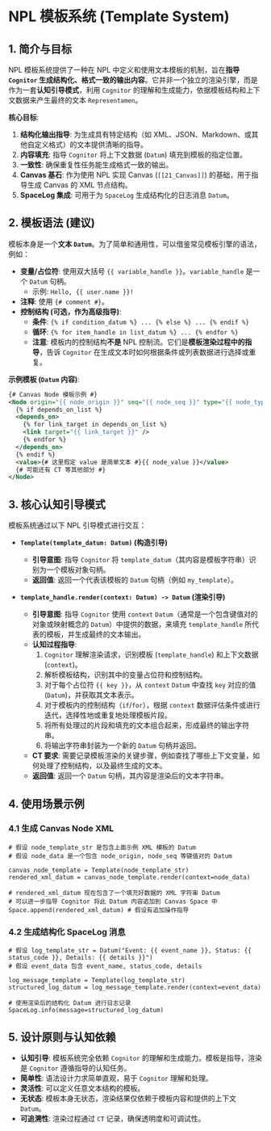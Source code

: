 # NPL 模板系统 (Template System)

## 1. 简介与目标

NPL 模板系统提供了一种在 NPL 中定义和使用文本模板的机制，旨在**指导 `Cognitor` 生成结构化、格式一致的输出内容**。它并非一个独立的渲染引擎，而是作为一套**认知引导模式**，利用 `Cognitor` 的理解和生成能力，依据模板结构和上下文数据来产生最终的文本 `Representamen`。

**核心目标**:

1.  **结构化输出指导**: 为生成具有特定结构（如 XML、JSON、Markdown、或其他自定义格式）的文本提供清晰的指导。
2.  **内容填充**: 指导 `Cognitor` 将上下文数据 (`Datum`) 填充到模板的指定位置。
3.  **一致性**: 确保重复性任务能生成格式一致的输出。
4.  **Canvas 基石**: 作为使用 NPL 实现 Canvas (`[[21_Canvas]]`) 的基础，用于指导生成 Canvas 的 XML 节点结构。
5.  **SpaceLog 集成**: 可用于为 `SpaceLog` 生成结构化的日志消息 `Datum`。

## 2. 模板语法 (建议)

模板本身是一个**文本 `Datum`**。为了简单和通用性，可以借鉴常见模板引擎的语法，例如：

* **变量/占位符**: 使用双大括号 `{{ variable_handle }}`。`variable_handle` 是一个 `Datum` 句柄。
    * 示例: `Hello, {{ user.name }}!`
* **注释**: 使用 `{# comment #}`。
* **控制结构 (可选，作为高级指导)**:
    * **条件**: `{% if condition_datum %} ... {% else %} ... {% endif %}`
    * **循环**: `{% for item_handle in list_datum %} ... {% endfor %}`
    * **注意**: 模板内的控制结构**不是** NPL 控制流。它们是**模板渲染过程中的指导**，告诉 `Cognitor` 在生成文本时如何根据条件或列表数据进行选择或重复。

**示例模板 (`Datum` 内容)**:

```xml
{# Canvas Node 模板示例 #}
<Node origin="{{ node_origin }}" seq="{{ node_seq }}" type="{{ node_type }}">
  {% if depends_on_list %}
  <depends_on>
    {% for link_target in depends_on_list %}
    <link target="{{ link_target }}" />
    {% endfor %}
  </depends_on>
  {% endif %}
  <value>{# 这里假定 value 是简单文本 #}{{ node_value }}</value>
  {# 可能还有 CT 等其他部分 #}
</Node>
````

## 3\. 核心认知引导模式

模板系统通过以下 NPL 引导模式进行交互：

  * **`Template(template_datum: Datum)` (构造引导)**

      * **引导意图**: 指导 `Cognitor` 将 `template_datum`（其内容是模板字符串）识别为一个模板对象句柄。
      * **返回值**: 返回一个代表该模板的 `Datum` 句柄（例如 `my_template`）。

  * **`template_handle.render(context: Datum) -> Datum` (渲染引导)**

      * **引导意图**: 指导 `Cognitor` 使用 `context` `Datum`（通常是一个包含键值对的对象或映射概念的 `Datum`）中提供的数据，来填充 `template_handle` 所代表的模板，并生成最终的文本输出。
      * **认知过程指导**:
        1.  `Cognitor` 理解渲染请求，识别模板 (`template_handle`) 和上下文数据 (`context`)。
        2.  解析模板结构，识别其中的变量占位符和控制结构。
        3.  对于每个占位符 `{{ key }}`，从 `context` `Datum` 中查找 `key` 对应的值 (`Datum`)，并获取其文本表示。
        4.  对于模板内的控制结构（`if`/`for`），根据 `context` 数据评估条件或进行迭代，选择性地或重复地处理模板片段。
        5.  将所有处理过的片段和填充的文本组合起来，形成最终的输出字符串。
        6.  将输出字符串封装为一个新的 `Datum` 句柄并返回。
      * **CT 要求**: 需要记录模板渲染的关键步骤，例如查找了哪些上下文变量，如何处理了控制结构，以及最终生成的文本。
      * **返回值**: 返回一个 `Datum` 句柄，其内容是渲染后的文本字符串。

## 4\. 使用场景示例

### 4.1 生成 Canvas Node XML

```npl
# 假设 node_template_str 是包含上面示例 XML 模板的 Datum
# 假设 node_data 是一个包含 node_origin, node_seq 等键值对的 Datum

canvas_node_template = Template(node_template_str)
rendered_xml_datum = canvas_node_template.render(context=node_data)

# rendered_xml_datum 现在包含了一个填充好数据的 XML 字符串 Datum
# 可以进一步指导 Cognitor 将此 Datum 内容追加到 Canvas Space 中
Space.append(rendered_xml_datum) # 假设有追加操作指导
```

### 4.2 生成结构化 SpaceLog 消息

```npl
# 假设 log_template_str = Datum("Event: {{ event_name }}, Status: {{ status_code }}, Details: {{ details }}")
# 假设 event_data 包含 event_name, status_code, details

log_message_template = Template(log_template_str)
structured_log_datum = log_message_template.render(context=event_data)

# 使用渲染后的结构化 Datum 进行日志记录
SpaceLog.info(message=structured_log_datum)
```

## 5\. 设计原则与认知依赖

  * **认知引导**: 模板系统完全依赖 `Cognitor` 的理解和生成能力。模板是指导，渲染是 `Cognitor` 遵循指导的认知任务。
  * **简单性**: 语法设计力求简单直观，易于 `Cognitor` 理解和处理。
  * **灵活性**: 可以定义任意文本结构的模板。
  * **无状态**: 模板本身无状态，渲染结果仅依赖于模板内容和提供的上下文 `Datum`。
  * **可追溯性**: 渲染过程通过 `CT` 记录，确保透明度和可调试性。